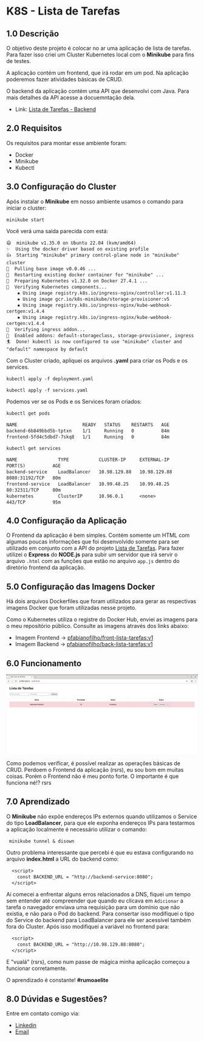 # K8S - Lista de Tarefas

## 1.0 Descrição

O objetivo deste projeto é colocar no ar uma aplicação de lista de tarefas. Para fazer isso criei um Cluster Kubernetes local com o **Minikube** para fins de testes.

A aplicação contém um frontend, que irá rodar em um pod. Na aplicação poderemos fazer atividades básicas de CRUD. 

O backend da aplicação contém uma API que desenvolvi com Java. Para mais detalhes da API acesse a docuemntação dela.

- Link: [Lista de Tarefas - Backend](https://github.com/paulo-fabiano/lista_tarefas)

## 2.0 Requisitos

Os requisitos para montar esse ambiente foram:

- Docker
- Minikube
- Kubectl

## 3.0 Configuração do Cluster

Após instalar o **Minikube** em nosso ambiente usamos o comando para iniciar o cluster:

```
minikube start
```

Você verá uma saída parecida com está:

```
😄  minikube v1.35.0 on Ubuntu 22.04 (kvm/amd64)
✨  Using the docker driver based on existing profile
👍  Starting "minikube" primary control-plane node in "minikube" cluster
🚜  Pulling base image v0.0.46 ...
🔄  Restarting existing docker container for "minikube" ...
🐳  Preparing Kubernetes v1.32.0 on Docker 27.4.1 ...
🔎  Verifying Kubernetes components...
    ▪ Using image registry.k8s.io/ingress-nginx/controller:v1.11.3
    ▪ Using image gcr.io/k8s-minikube/storage-provisioner:v5
    ▪ Using image registry.k8s.io/ingress-nginx/kube-webhook-certgen:v1.4.4
    ▪ Using image registry.k8s.io/ingress-nginx/kube-webhook-certgen:v1.4.4
🔎  Verifying ingress addon...
🌟  Enabled addons: default-storageclass, storage-provisioner, ingress
🏄  Done! kubectl is now configured to use "minikube" cluster and "default" namespace by default
```

Com o Cluster criado, apliquei os arquivos **.yaml** para criar os Pods e os services.

```
kubectl apply -f deployment.yaml 
```

```
kubectl apply -f services.yaml
```

Podemos ver se os Pods e os Services foram criados:

```
kubectl get pods
```

```
NAME                        READY   STATUS    RESTARTS   AGE
backend-6b849bbd5b-tptxn    1/1     Running   0          84m
frontend-5fd4c5dbd7-7skq8   1/1     Running   0          84m
```

```
kubectl get services
```

```
NAME               TYPE           CLUSTER-IP     EXTERNAL-IP    PORT(S)          AGE
backend-service    LoadBalancer   10.98.129.88   10.98.129.88   8080:31192/TCP   80m
frontend-service   LoadBalancer   10.99.48.25    10.99.48.25    80:32311/TCP     80m
kubernetes         ClusterIP      10.96.0.1      <none>         443/TCP          95m
```

## 4.0 Configuração da Aplicação

O Frontend da aplicação é bem simples. Contém somente um HTML com algumas poucas informações que foi desenvolvido somente para ser utilizado em conjunto com a API do projeto  [Lista de Tarefas](https://github.com/paulo-fabiano/lista_tarefas). Para fazer utilizei o **Express** do **NODE.js** para subir um servidor que irá servir o arquivo `.html` com as funções que estão no arquivo `app.js` dentro do diretório frontend da aplicação.

## 5.0 Configuração das Imagens Docker

Há dois arquivos Dockerfiles que foram utilizados para gerar as respectivas imagens Docker que foram utilizadas nesse projeto.

Como o Kubernetes utiliza o registre do Docker Hub, enviei as imagens para o meu repositório público. Consulte as imagens através dos links abaixo:

- Imagem Frontend -> [pfabianofilho/front-lista-tarefas:v1]()
- Imagem Backend -> [pfabianofilho/back-lista-tarefas:v1]()

## 6.0 Funcionamento

![Aplicação Rodando](/images/image.png)

Como podemos verificar, é possível realizar as operações básicas de CRUD. Perdoem o Frontend da aplicação (rsrs), eu sou bom em muitas coisas. Porém o Frontend não é meu ponto forte. O importante é que funciona né!? rsrs

## 7.0 Aprendizado

O **Minikube** não expõe endereços IPs externos quando utilizamos o Service do tipo **LoadBalancer**, para que ele exponha endereços IPs para testarmos a aplicação localmente é necessário utilizar o comando:

```
 minikube tunnel & disown
```

Outro problema interessante que percebi é que eu estava configurando no arquivo **index.html** a URL do backend como:

```
  <script>
    const BACKEND_URL = "http://backend-service:8080"; 
  </script>
```

Aí comecei a enfrentar alguns erros relacionados a DNS, fiquei um tempo sem entender até compreender que quando eu clicava em `Adicionar` a tarefa o navegador enviava uma requisição para um domínio que não existia, e não para o Pod do backend. Para consertar isso modifiquei o tipo do Service do backend para LoadBalancer para ele ser acessível também fora do Cluster. Após isso modifiquei a variável no frontend para:

```
  <script>
    const BACKEND_URL = "http://10.98.129.88:8080"; 
  </script>
```

E "vualá" (rsrs), como num passe de mágica minha aplicação começou a funcionar corretamente.

O aprendizado é constante! **#rumoaelite**

## 8.0 Dúvidas e Sugestões?

Entre em contato comigo via:

- [Linkedin](https://www.linkedin.com/in/paulo-fabiano)
- [Email](mailto:pfabianof@gmail.com)


